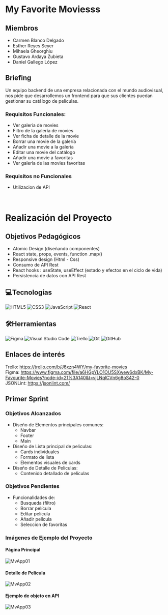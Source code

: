 # My Favorite Moviesss

## Miembros

- Carmen Blanco Delgado
- Esther Reyes Seyer
- Mihaela Gheorghiu
- Gustavo Ardaya Zubieta
- Daniel Gallego López

## Briefing

Un equipo backend de una empresa relacionada con el mundo audiovisual, nos pide que desarrollemos un frontend para que sus clientes puedan gestionar su catálogo de películas.

### Requisitos Funcionales:

- Ver galería de movies
- Filtro de la galería de movies
- Ver ficha de detalle de la movie
- Borrar una movie de la galería
- Añadir una movie a la galería
- Editar una movie del catálogo
- Añadir una movie a favoritas
- Ver galería de las movies favoritas

### Requisitos no Funcionales

- Utilizacion de API

<br>

# Realización del Proyecto

## Objetivos Pedagógicos

- Atomic Design (diseñando componentes)
- React state, props, events, function .map()
- Responsive design (Html - Css)
- Consumo de API Rest
- React hooks : useState, useEffect (estado y efectos en el ciclo de vida)
- Persistencia de datos con API Rest

## 💻Tecnologías

![HTML5](https://img.shields.io/badge/html5-%23E34F26.svg?style=for-the-badge&logo=html5&logoColor=white)
![CSS3](https://img.shields.io/badge/css3-%231572B6.svg?style=for-the-badge&logo=css3&logoColor=white)
![JavaScript](https://img.shields.io/badge/javascript-%23323330.svg?style=for-the-badge&logo=javascript&logoColor=%23F7DF1E)
![React](https://img.shields.io/badge/react-%2320232a.svg?style=for-the-badge&logo=react&logoColor=%2361DAFB)

## 🛠️Herramientas

![Figma](https://img.shields.io/badge/figma-%23F24E1E.svg?style=for-the-badge&logo=figma&logoColor=white)
![Visual Studio Code](https://img.shields.io/badge/Visual%20Studio%20Code-0078d7.svg?style=for-the-badge&logo=visual-studio-code&logoColor=white)
![Trello](https://img.shields.io/badge/Trello-%23026AA7.svg?style=for-the-badge&logo=Trello&logoColor=white)
![Git](https://img.shields.io/badge/git-%23F05033.svg?style=for-the-badge&logo=git&logoColor=white)
![GitHub](https://img.shields.io/badge/github-%23121011.svg?style=for-the-badge&logo=github&logoColor=white)

## Enlaces de interés

Trello: https://trello.com/b/J6xzn4WY/my-favorite-movies<br>
Figma: https://www.figma.com/file/a6HGpYLO1OU5SXwew6dxBK/My-Favourite-Movies?node-id=21%3A140&t=vjLNqlCVn6g8oS42-0<br>
JSONLint: https://jsonlint.com/<br>

## Primer Sprint

### Objetivos Alcanzados

- Diseño de Elementos principales comunes:
  - Navbar
  - Footer
  - Main
- Diseño de Lista principal de peliculas:
  - Cards individuales
  - Formato de lista
  - Elementos visuales de cards
- Diseño de Detalle de Peliculas:
  - Contenido detallado de películas

### Objetivos Pendientes

- Funcionalidades de:
  - Busqueda (filtro)
  - Borrar película
  - Editar película
  - Añadir película
  - Seleccion de favoritas

### Imágenes de Ejemplo del Proyecto

#### Página Principal

![MvApp01](https://user-images.githubusercontent.com/118914949/216572779-f24e6a10-113d-4b9a-a8fd-881dc95e628d.jpg)

#### Detalle de Película

![MvApp02](https://user-images.githubusercontent.com/118914949/216572819-26317fb8-bef8-4bdf-a75f-7744fe4bb6fc.jpg)

#### Ejemplo de objeto en API

![MvApp03](https://user-images.githubusercontent.com/118914949/216572881-33f3278d-38fc-4c16-b983-bb32e1fd3fa0.jpg)

